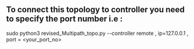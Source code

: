## To connect this topology to controller you need to specify the port number i.e :
sudo python3 revised_Multipath_topo.py --controller remote , ip=127.0.0.1 , port = <your_port_no>
